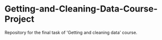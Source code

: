 # Getting-and-Cleaning-Data-Course-Project
Repository for the final task of 'Getting and cleaning data' course.
